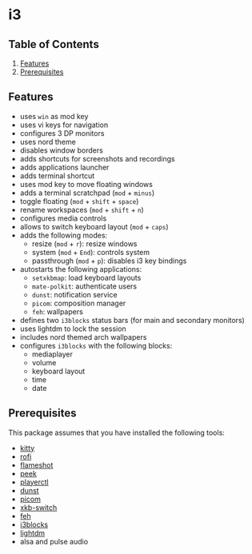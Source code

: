 # i3

## Table of Contents

1. [Features](#Features)
2. [Prerequisites](#Prerequisites)

## Features

- uses `win` as mod key
- uses vi keys for navigation
- configures 3 DP monitors
- uses nord theme
- disables window borders
- adds shortcuts for screenshots and recordings
- adds applications launcher
- adds terminal shortcut
- uses mod key to move floating windows
- adds a terminal scratchpad (`mod` + `minus`)
- toggle floating (`mod` + `shift` + `space`)
- rename workspaces (`mod` + `shift` + `n`)
- configures media controls
- allows to switch keyboard layout (`mod` + `caps`)
- adds the following modes:
  - resize (`mod` + `r`): resize windows
  - system (`mod` + `End`): controls system
  - passthrough (`mod` + `p`): disables i3 key bindings
- autostarts the following applications:
  - `setxkbmap`: load keyboard layouts
  - `mate-polkit`: authenticate users
  - `dunst`: notification service
  - `picom`: composition manager
  - `feh`: wallpapers
- defines two `i3blocks` status bars (for main and secondary monitors)
- uses lightdm to lock the session
- includes nord themed arch wallpapers
- configures `i3blocks` with the following blocks:
  - mediaplayer
  - volume
  - keyboard layout
  - time
  - date

## Prerequisites

This package assumes that you have installed the following tools:

- [kitty](https://sw.kovidgoyal.net/kitty)
- [rofi](https://github.com/davatorium/rofi)
- [flameshot](https://flameshot.js.org)
- [peek](https://github.com/phw/peek)
- [playerctl](https://github.com/altdesktop/playerctl)
- [dunst](https://github.com/dunst-project/dunst)
- [picom](https://github.com/yshui/picom)
- [xkb-switch](https://github.com/grwlf/xkb-switch)
- [feh](https://feh.finalrewind.org)
- [i3blocks](https://github.com/vivien/i3blocks)
- [lightdm](https://github.com/canonical/lightdm)
- alsa and pulse audio
